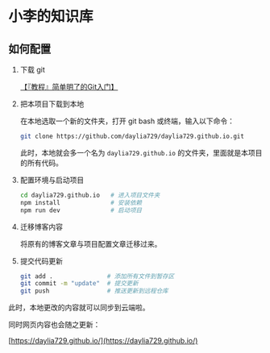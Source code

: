 # 小李的知识库

## 如何配置

1. 下载 git

   [【『教程』简单明了的Git入门】](https://www.bilibili.com/video/BV1Cr4y1J7iQ/?share_source=copy_web&vd_source=54b55542474b885b589dd23e8edb6b98)

2. 把本项目下载到本地

   在本地选取一个新的文件夹，打开 git bash 或终端，输入以下命令：

   ```bash
   git clone https://github.com/daylia729/daylia729.github.io.git
   ```

   此时，本地就会多一个名为 `daylia729.github.io` 的文件夹，里面就是本项目的所有代码。

3. 配置环境与启动项目

   ```bash
   cd daylia729.github.io   # 进入项目文件夹
   npm install              # 安装依赖
   npm run dev              # 启动项目
   ```

4. 迁移博客内容

    将原有的博客文章与项目配置文章迁移过来。

5. 提交代码更新

   ```bash
   git add .               # 添加所有文件到暂存区
   git commit -m "update"  # 提交更新
   git push                # 推送更新到远程仓库
   ```

此时，本地更改的内容就可以同步到云端啦。

同时网页内容也会随之更新：

[https://daylia729.github.io/](https://daylia729.github.io/)
